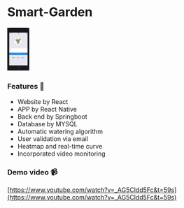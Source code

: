 # Smart-Garden

<div><img src="./pic.png" width="10%"/></div>


### Features 🤩

- Website by React
- APP by React Native
- Back end by Springboot
- Database by MYSQL
- Automatic watering algorithm
- User validation via email
- Heatmap and real-time curve
- Incorporated video monitoring 

### Demo video 📹

[https://www.youtube.com/watch?v=_AG5Cldd5Fc&t=59s](https://www.youtube.com/watch?v=_AG5Cldd5Fc&t=59s)
